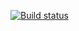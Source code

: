 [![Build status](https://ci.appveyor.com/api/projects/status/skok8luagati0git?svg=true)](https://ci.appveyor.com/project/EvheniiV/automatisation-hw-2-1)